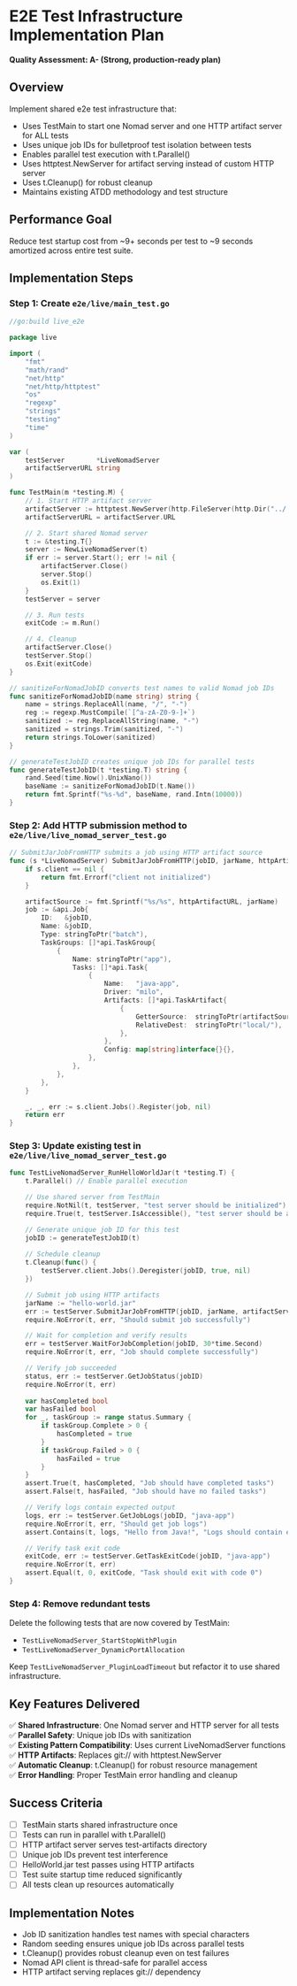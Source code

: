 # E2E Test Infrastructure Implementation Plan

**Quality Assessment: A- (Strong, production-ready plan)**

## Overview

Implement shared e2e test infrastructure that:
- Uses TestMain to start one Nomad server and one HTTP artifact server for ALL tests
- Uses unique job IDs for bulletproof test isolation between tests
- Enables parallel test execution with t.Parallel()
- Uses httptest.NewServer for artifact serving instead of custom HTTP server
- Uses t.Cleanup() for robust cleanup
- Maintains existing ATDD methodology and test structure

## Performance Goal
Reduce test startup cost from ~9+ seconds per test to ~9 seconds amortized across entire test suite.

## Implementation Steps

### Step 1: Create `e2e/live/main_test.go`

```go
//go:build live_e2e

package live

import (
	"fmt"
	"math/rand"
	"net/http"
	"net/http/httptest"
	"os"
	"regexp"
	"strings"
	"testing"
	"time"
)

var (
	testServer        *LiveNomadServer
	artifactServerURL string
)

func TestMain(m *testing.M) {
	// 1. Start HTTP artifact server
	artifactServer := httptest.NewServer(http.FileServer(http.Dir("../../test-artifacts")))
	artifactServerURL = artifactServer.URL

	// 2. Start shared Nomad server
	t := &testing.T{}
	server := NewLiveNomadServer(t)
	if err := server.Start(); err != nil {
		artifactServer.Close()
		server.Stop()
		os.Exit(1)
	}
	testServer = server

	// 3. Run tests
	exitCode := m.Run()

	// 4. Cleanup
	artifactServer.Close()
	testServer.Stop()
	os.Exit(exitCode)
}

// sanitizeForNomadJobID converts test names to valid Nomad job IDs
func sanitizeForNomadJobID(name string) string {
	name = strings.ReplaceAll(name, "/", "-")
	reg := regexp.MustCompile(`[^a-zA-Z0-9-]+`)
	sanitized := reg.ReplaceAllString(name, "-")
	sanitized = strings.Trim(sanitized, "-")
	return strings.ToLower(sanitized)
}

// generateTestJobID creates unique job IDs for parallel tests
func generateTestJobID(t *testing.T) string {
	rand.Seed(time.Now().UnixNano())
	baseName := sanitizeForNomadJobID(t.Name())
	return fmt.Sprintf("%s-%d", baseName, rand.Intn(10000))
}
```

### Step 2: Add HTTP submission method to `e2e/live/live_nomad_server_test.go`

```go
// SubmitJarJobFromHTTP submits a job using HTTP artifact source
func (s *LiveNomadServer) SubmitJarJobFromHTTP(jobID, jarName, httpArtifactURL string) error {
	if s.client == nil {
		return fmt.Errorf("client not initialized")
	}

	artifactSource := fmt.Sprintf("%s/%s", httpArtifactURL, jarName)
	job := &api.Job{
		ID:   &jobID,
		Name: &jobID,
		Type: stringToPtr("batch"),
		TaskGroups: []*api.TaskGroup{
			{
				Name: stringToPtr("app"),
				Tasks: []*api.Task{
					{
						Name:   "java-app",
						Driver: "milo",
						Artifacts: []*api.TaskArtifact{
							{
								GetterSource:  stringToPtr(artifactSource),
								RelativeDest:  stringToPtr("local/"),
							},
						},
						Config: map[string]interface{}{},
					},
				},
			},
		},
	}

	_, _, err := s.client.Jobs().Register(job, nil)
	return err
}
```

### Step 3: Update existing test in `e2e/live/live_nomad_server_test.go`

```go
func TestLiveNomadServer_RunHelloWorldJar(t *testing.T) {
	t.Parallel() // Enable parallel execution

	// Use shared server from TestMain
	require.NotNil(t, testServer, "test server should be initialized")
	require.True(t, testServer.IsAccessible(), "test server should be accessible")

	// Generate unique job ID for this test
	jobID := generateTestJobID(t)
	
	// Schedule cleanup
	t.Cleanup(func() {
		testServer.client.Jobs().Deregister(jobID, true, nil)
	})

	// Submit job using HTTP artifacts
	jarName := "hello-world.jar"
	err := testServer.SubmitJarJobFromHTTP(jobID, jarName, artifactServerURL)
	require.NoError(t, err, "Should submit job successfully")

	// Wait for completion and verify results
	err = testServer.WaitForJobCompletion(jobID, 30*time.Second)
	require.NoError(t, err, "Job should complete successfully")

	// Verify job succeeded
	status, err := testServer.GetJobStatus(jobID)
	require.NoError(t, err)
	
	var hasCompleted bool
	var hasFailed bool
	for _, taskGroup := range status.Summary {
		if taskGroup.Complete > 0 {
			hasCompleted = true
		}
		if taskGroup.Failed > 0 {
			hasFailed = true
		}
	}
	assert.True(t, hasCompleted, "Job should have completed tasks")
	assert.False(t, hasFailed, "Job should have no failed tasks")

	// Verify logs contain expected output
	logs, err := testServer.GetJobLogs(jobID, "java-app")
	require.NoError(t, err, "Should get job logs")
	assert.Contains(t, logs, "Hello from Java!", "Logs should contain expected output")

	// Verify task exit code
	exitCode, err := testServer.GetTaskExitCode(jobID, "java-app")
	require.NoError(t, err)
	assert.Equal(t, 0, exitCode, "Task should exit with code 0")
}
```

### Step 4: Remove redundant tests

Delete the following tests that are now covered by TestMain:
- `TestLiveNomadServer_StartStopWithPlugin` 
- `TestLiveNomadServer_DynamicPortAllocation`

Keep `TestLiveNomadServer_PluginLoadTimeout` but refactor it to use shared infrastructure.

## Key Features Delivered

✅ **Shared Infrastructure**: One Nomad server and HTTP server for all tests  
✅ **Parallel Safety**: Unique job IDs with sanitization  
✅ **Existing Pattern Compatibility**: Uses current LiveNomadServer functions  
✅ **HTTP Artifacts**: Replaces git:// with httptest.NewServer  
✅ **Automatic Cleanup**: t.Cleanup() for robust resource management  
✅ **Error Handling**: Proper TestMain error handling and cleanup  

## Success Criteria

- [ ] TestMain starts shared infrastructure once
- [ ] Tests can run in parallel with t.Parallel()
- [ ] HTTP artifact server serves test-artifacts directory
- [ ] Unique job IDs prevent test interference
- [ ] HelloWorld.jar test passes using HTTP artifacts
- [ ] Test suite startup time reduced significantly
- [ ] All tests clean up resources automatically

## Implementation Notes

- Job ID sanitization handles test names with special characters
- Random seeding ensures unique job IDs across parallel tests
- t.Cleanup() provides robust cleanup even on test failures
- Nomad API client is thread-safe for parallel access
- HTTP artifact serving replaces git:// dependency